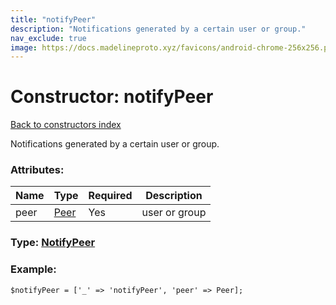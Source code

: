 ```yaml
---
title: "notifyPeer"
description: "Notifications generated by a certain user or group."
nav_exclude: true
image: https://docs.madelineproto.xyz/favicons/android-chrome-256x256.png
---
```

# Constructor: notifyPeer  
[Back to constructors index](/API_docs/constructors/index.html)



Notifications generated by a certain user or group.

### Attributes:

| Name     |    Type       | Required | Description |
|----------|---------------|----------|-------------|
|peer|[Peer](/API_docs/types/Peer.html) | Yes|user or group|



### Type: [NotifyPeer](/API_docs/types/NotifyPeer.html)


### Example:

```
$notifyPeer = ['_' => 'notifyPeer', 'peer' => Peer];
```  
